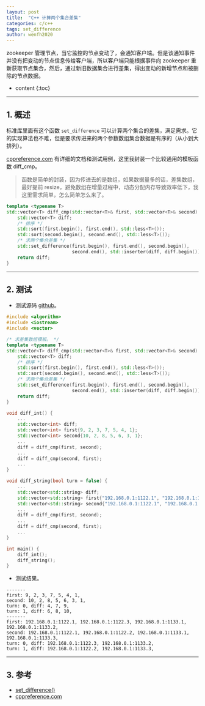 ```yaml
---
layout: post
title:  "C++ 计算两个集合差集"
categories: c/c++
tags: set_difference
author: wenfh2020
---
```


zookeeper 管理节点，当它监控的节点变动了，会通知客户端。但是该通知事件并没有把变动的节点信息传给客户端，所以客户端只能根据事件向 zookeeper 重新获取节点集合，然后，通过新旧数据集合进行差集，得出变动的新增节点和被删除的节点数据。




* content
{:toc}

---

## 1. 概述

标准库里面有这个函数 `set_difference` 可以计算两个集合的差集，满足需求。它的实现算法也不难，但是要求传进来的两个参数数组集合数据是有序的（从小到大排列）。

[cppreference.com](https://zh.cppreference.com/w/cpp/algorithm/set_difference) 有详细的文档和测试用例，这里我封装一个比较通用的模板函数 diff_cmp。

> 函数是简单的封装，因为传进去的是数组，如果数据量多的话，差集数组，最好提前 resize，避免数组在增量过程中，动态分配内存导致效率低下，我这里需求简单，怎么简单怎么来了。

```c++
template <typename T>
std::vector<T> diff_cmp(std::vector<T>& first, std::vector<T>& second) {
    std::vector<T> diff;
    /* 排序 */
    std::sort(first.begin(), first.end(), std::less<T>());
    std::sort(second.begin(), second.end(), std::less<T>());
    /* 求两个集合差集 */
    std::set_difference(first.begin(), first.end(), second.begin(),
                        second.end(), std::inserter(diff, diff.begin()));
    return diff;
}
```

---

## 2. 测试

* 测试源码 [github](https://github.com/wenfh2020/c_test/blob/master/algorithms/test_set_difference.cpp)。

```c++
#include <algorithm>
#include <iostream>
#include <vector>

/* 求差集数组模板。 */
template <typename T>
std::vector<T> diff_cmp(std::vector<T>& first, std::vector<T>& second) {
    std::vector<T> diff;
    /* 排序 */
    std::sort(first.begin(), first.end(), std::less<T>());
    std::sort(second.begin(), second.end(), std::less<T>());
    /* 求两个集合差集 */
    std::set_difference(first.begin(), first.end(), second.begin(),
                        second.end(), std::inserter(diff, diff.begin()));
    return diff;
}

void diff_int() {
    ...
    std::vector<int> diff;
    std::vector<int> first{9, 2, 3, 7, 5, 4, 1};
    std::vector<int> second{10, 2, 8, 5, 6, 3, 1};
    ...
    diff = diff_cmp(first, second);
    ...
    diff = diff_cmp(second, first);
    ...
}

void diff_string(bool turn = false) {
    ...
    std::vector<std::string> diff;
    std::vector<std::string> first{"192.168.0.1:1122.1", "192.168.0.1:1122.3", "192.168.0.1:1133.1", "192.168.0.1:1133.2"};
    std::vector<std::string> second{"192.168.0.1:1122.1", "192.168.0.1:1122.2", "192.168.0.1:1133.1", "192.168.0.1:1133.3"};
    ...
    diff = diff_cmp(first, second);
    ...
    diff = diff_cmp(second, first);
    ...
}

int main() {
    diff_int();
    diff_string();
}
```

* 测试结果。

```shell
-------
first: 9, 2, 3, 7, 5, 4, 1,
second: 10, 2, 8, 5, 6, 3, 1,
turn: 0, diff: 4, 7, 9,
turn: 1, diff: 6, 8, 10,
-------
first: 192.168.0.1:1122.1, 192.168.0.1:1122.3, 192.168.0.1:1133.1, 192.168.0.1:1133.2,
second: 192.168.0.1:1122.1, 192.168.0.1:1122.2, 192.168.0.1:1133.1, 192.168.0.1:1133.3,
turn: 0, diff: 192.168.0.1:1122.3, 192.168.0.1:1133.2,
turn: 1, diff: 192.168.0.1:1122.2, 192.168.0.1:1133.3,
```

---


## 3. 参考

* [set_difference()](https://blog.csdn.net/querdaizhi/article/details/6712519)
* [cppreference.com](https://zh.cppreference.com/w/cpp/algorithm/set_difference)
